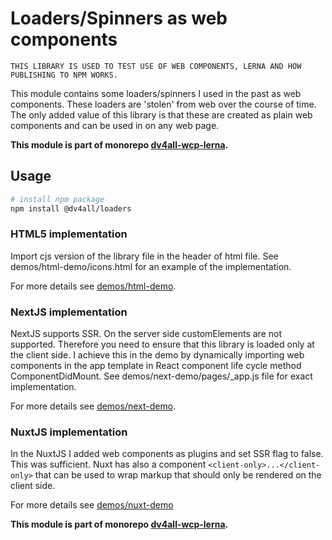 # Loaders/Spinners as web components

`THIS LIBRARY IS USED TO TEST USE OF WEB COMPONENTS, LERNA AND HOW PUBLISHING TO NPM WORKS.`

This module contains some loaders/spinners I used in the past as web components. These loaders are 'stolen' from web over the course of time.
The only added value of this library is that these are created as plain web components and can be used in on any web page.

**This module is part of monorepo [dv4all-wcp-lerna](https://github.com/dmijatovic/dv4all-wcp-lerna).**

## Usage

```bash
# install npm package
npm install @dv4all/loaders
```

### HTML5 implementation

Import cjs version of the library file in the header of html file. See demos/html-demo/icons.html for an example of the implementation.

For more details see [demos/html-demo](https://github.com/dmijatovic/dv4all-wcp-lerna/tree/master/demos/html-demo).

### NextJS implementation

NextJS supports SSR. On the server side customElements are not supported. Therefore you need to ensure that this library is loaded only at the client side. I achieve this in the demo by dynamically importing web components in the app template in React component life cycle method ComponentDidMount. See demos/next-demo/pages/\_app.js file for exact implementation.

For more details see [demos/next-demo](https://github.com/dmijatovic/dv4all-wcp-lerna/tree/master/demos/next-demo).

### NuxtJS implementation

In the NuxtJS I added web components as plugins and set SSR flag to false. This was sufficient. Nuxt has also a component `<client-only>...</client-only>` that can be used to wrap markup that should only be rendered on the client side.

For more details see [demos/nuxt-demo](https://github.com/dmijatovic/dv4all-wcp-lerna/tree/master/demos/nuxt-demo)

**This module is part of monorepo [dv4all-wcp-lerna](https://github.com/dmijatovic/dv4all-wcp-lerna).**
